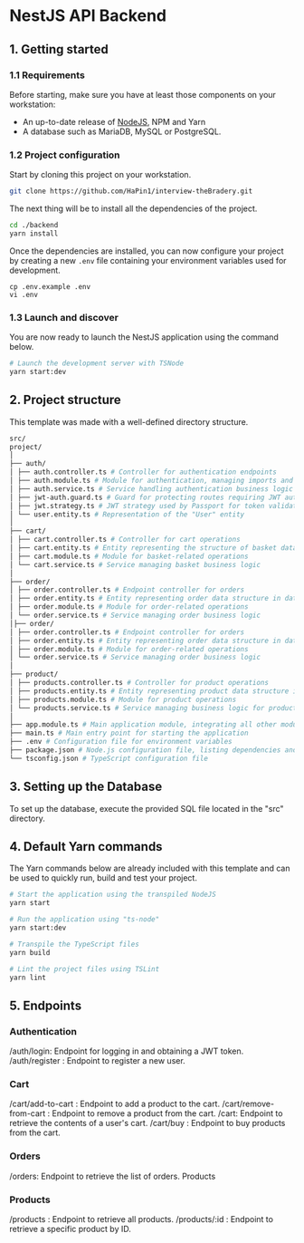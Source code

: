 # NestJS API Backend

## 1. Getting started

### 1.1 Requirements

Before starting, make sure you have at least those components on your workstation:

- An up-to-date release of [NodeJS](https://nodejs.org/), NPM and Yarn
- A database such as MariaDB, MySQL or PostgreSQL.

### 1.2 Project configuration

Start by cloning this project on your workstation.

```sh
git clone https://github.com/HaPin1/interview-theBradery.git
```

The next thing will be to install all the dependencies of the project.

```sh
cd ./backend
yarn install
```

Once the dependencies are installed, you can now configure your project by creating a new `.env` file containing your environment variables used for development.

```
cp .env.example .env
vi .env
```

### 1.3 Launch and discover

You are now ready to launch the NestJS application using the command below.

```sh
# Launch the development server with TSNode
yarn start:dev
```

## 2. Project structure

This template was made with a well-defined directory structure.

```sh
src/
project/
│
├── auth/
│ ├── auth.controller.ts # Controller for authentication endpoints
│ ├── auth.module.ts # Module for authentication, managing imports and authentication-related dependencies
│ ├── auth.service.ts # Service handling authentication business logic
│ ├── jwt-auth.guard.ts # Guard for protecting routes requiring JWT authentication
│ ├── jwt.strategy.ts # JWT strategy used by Passport for token validation
│ └── user.entity.ts # Representation of the "User" entity
│
├── cart/
│ ├── cart.controller.ts # Controller for cart operations
│ ├── cart.entity.ts # Entity representing the structure of basket data in database
│ ├── cart.module.ts # Module for basket-related operations
│ └── cart.service.ts # Service managing basket business logic
│
├── order/
│ ├── order.controller.ts # Endpoint controller for orders
│ ├── order.entity.ts # Entity representing order data structure in database
│ ├── order.module.ts # Module for order-related operations
│ └── order.service.ts # Service managing order business logic
│├── order/
│ ├── order.controller.ts # Endpoint controller for orders
│ ├── order.entity.ts # Entity representing order data structure in database
│ ├── order.module.ts # Module for order-related operations
│ └── order.service.ts # Service managing order business logic
│
├── product/
│ ├── products.controller.ts # Controller for product operations
│ ├── products.entity.ts # Entity representing product data structure in database
│ ├── products.module.ts # Module for product operations
│ └── products.service.ts # Service managing business logic for product-related operations
│
├── app.module.ts # Main application module, integrating all other modules
├── main.ts # Main entry point for starting the application
├── .env # Configuration file for environment variables
├── package.json # Node.js configuration file, listing dependencies and scripts to run the application
└── tsconfig.json # TypeScript configuration file
```

## 3. Setting up the Database

To set up the database, execute the provided SQL file located in the "src" directory.

## 4. Default Yarn commands

The Yarn commands below are already included with this template and can be used to quickly run, build and test your project.

```sh
# Start the application using the transpiled NodeJS
yarn start

# Run the application using "ts-node"
yarn start:dev

# Transpile the TypeScript files
yarn build

# Lint the project files using TSLint
yarn lint

```

## 5. Endpoints

### Authentication

/auth/login: Endpoint for logging in and obtaining a JWT token.
/auth/register : Endpoint to register a new user.

### Cart

/cart/add-to-cart : Endpoint to add a product to the cart.
/cart/remove-from-cart : Endpoint to remove a product from the cart.
/cart: Endpoint to retrieve the contents of a user's cart.
/cart/buy : Endpoint to buy products from the cart.

### Orders

/orders: Endpoint to retrieve the list of orders.
Products

### Products

/products : Endpoint to retrieve all products.
/products/:id : Endpoint to retrieve a specific product by ID.
